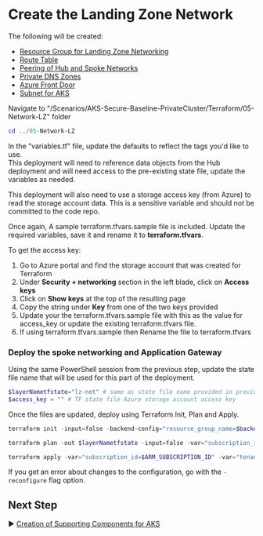 # Create the Landing Zone Network

The following will be created:
* [Resource Group for Landing Zone Networking](./05-Network-LZ/lz-networking.tf)
* [Route Table](./05-Network-LZ/lz-networking.tf)
* [Peering of Hub and Spoke Networks](./05-Network-LZ/hub-spoke-peering.tf)
* [Private DNS Zones](./05-Network-LZ/dns-zones.tf)
* [Azure Front Door](./05-Network-LZ/modules/cdn/cdn.tf)
* [Subnet for AKS](./05-Network-LZ/aks-networking.tf)

Navigate to "/Scenarios/AKS-Secure-Baseline-PrivateCluster/Terraform/05-Network-LZ" folder

```PowerShell
cd ../05-Network-LZ
```

In the "variables.tf" file, update the defaults to reflect the tags you'd like to use.  
This deployment will need to reference data objects from the Hub deployment and will need access to the pre-existing state file, update the variables as needed.  

This deployment will also need to use a storage access key (from Azure) to read the storage account data.  This is a sensitive variable and should not be committed to the code repo. 

Once again, A sample terraform.tfvars.sample file is included. Update the required variables, save it and rename it to **terraform.tfvars**.

To get the access key:

1. Go to Azure portal and find the storage account that was created for Terraform
2. Under **Security + networking** section in the left blade, click on **Access keys**
3. Click on **Show keys** at the top of the resulting page 
4. Copy the string under **Key** from one of the two keys provided
5. Update your the terraform.tfvars.sample file with this as the value for access_key or update the existing terraform.tfvars file. 
6. If using terraform.tfvars.sample then Rename the file to terraform.tfvars

### Deploy the spoke networking and Application Gateway

Using the same PowerShell session from the previous step, update the state file name that will be used for this part of the deployment.

```PowerShell
$layerNametfstate="lz-net" # same as state file name provided in provider.tf 
$access_key = "" # TF state file Azure storage account access key
```

Once the files are updated, deploy using Terraform Init, Plan and Apply. 

```PowerShell
terraform init -input=false -backend-config="resource_group_name=$backendResourceGroupName" -backend-config="storage_account_name=$backendStorageAccountName" -backend-config="container_name=$backendContainername" -backend-config="key=$layerNametfstate" -backend-config="subscription_id=$ARM_SUBSCRIPTION_ID" -backend-config="tenant_id=$tenantId" -backend-config="client_id=$servicePrincipalId" -backend-config="client_secret=$servicePrincipalKey"
```

```PowerShell
terraform plan -out $layerNametfstate -input=false -var="subscription_id=$ARM_SUBSCRIPTION_ID" -var="tenant_id=$tenantId" -var="client_id=$servicePrincipalId" -var="client_secret=$servicePrincipalKey" -var="resource_group_name=$backendResourceGroupName" -var="storage_account_name=$backendStorageAccountName" -var="container_name=$backendContainername" -var="access_key=$access_key" -var="state_sa_name=$backendStorageAccountName"
```

```PowerShell
terraform apply -var="subscription_id=$ARM_SUBSCRIPTION_ID" -var="tenant_id=$tenantId" -var="client_id=$servicePrincipalId" -var="client_secret=$servicePrincipalKey" -var="resource_group_name=$backendResourceGroupName" -var="storage_account_name=$backendStorageAccountName" -var="container_name=$backendContainername" -var="access_key=$access_key"
```

If you get an error about changes to the configuration, go with the `-reconfigure` flag option.

## Next Step
:arrow_forward: [Creation of Supporting Components for AKS](./06-aks-supporting.md)

